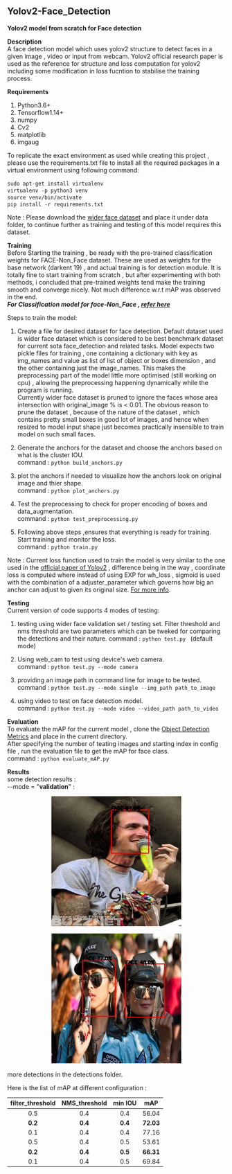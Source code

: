 ## Yolov2-Face_Detection
**Yolov2 model from scratch for Face detection**  

**Description**  
A face detection model which uses yolov2 structure to detect faces in a given image , video or input from webcam. Yolov2 official research paper is used as the reference for structure and loss computation for yolov2 including some modification in loss fucntion to stabilise the training process.

**Requirements**  
1. Python3.6+
2. Tensorflow1.14+
3. numpy
4. Cv2
5. matplotlib
6. imgaug

To replicate the exact environment as used while creating this project , please use the requirements.txt file to install all the required packages in a virtual environment using following command:  
```
sudo apt-get install virtualenv
virtualenv -p python3 venv
source venv/bin/activate
pip install -r requirements.txt
```  
Note : Please download the [wider face dataset](http://shuoyang1213.me/WIDERFACE/) and place it under data folder, to continue further as training and testing of this model requires this dataset.  


**Training**  
Before Starting the training , be ready with the pre-trained classification weights for FACE-Non_Face dataset. These are used as weights for the base network (darkent 19) , and actual training is for detection module. It is totally fine to start training from scratch , but after experimenting with both methods, i concluded that pre-trained weights tend make the training smooth and converge nicely. Not much difference w.r.t mAP was observed in the end.   
***For Classification model for face-Non_Face ,  [refer here](https://github.com/yogeesh-agarwal/Face-Classification-Model)***

Steps to train the model:  
1. Create a file for desired dataset for face detection. Default dataset used is wider face dataset which is considered to be best benchmark dataset for current sota face_detection and related tasks. Model expects two pickle files for training , one containing a dictionary with key as img_names and value as list of list of object or boxes dimension , and the other containing just the image_names. This makes the preprocessing part of the model little more optimised (still working on cpu) , allowing the preprocessing happening dynamically while the program is running.  
Currently wider face dataset is pruned to ignore the faces whose area intersection with original_image % is < 0.01.
The obvious reason to prune the dataset , because of the nature of the dataset , which contains pretty small boxes in good lot of images, and hence when resized to model input shape just becomes practically insensible to train model on such small faces.

2. Generate the anchors for the dataset and choose the anchors based on what is the cluster IOU.  
command : ```python build_anchors.py```

3. plot the anchors if needed to visualize how the anchors look on original image and thier shape.  
command : ```python plot_anchors.py```

4. Test the preprocessing to check for proper encoding of boxes and data_augmentation.  
command : ```python test_preprocessing.py```

5. Following above steps ,ensures that everything is ready for training. Start training and monitor the loss.  
command : ```python train.py```

Note : Current loss function used to train the model is very similar to the one used in the [official paper of Yolov2](https://arxiv.org/abs/1612.08242) , difference being in the way , coordinate loss is computed where instead of using EXP for wh_loss , sigmoid is used with the combination of a adjuster_parameter which governs how big an anchor can adjust to given its original size. [For more info](https://github.com/ultralytics/yolov3/issues/168).  

**Testing**  
Current version of code supports 4 modes of testing:  
1. testing using wider face validation set / testing set. Filter threshold and nms threshold are two parameters which can be tweked for comparing the detections and their nature.
command : ```python test.py ``` (default mode)  

2. Using web_cam to test using device's web camera.  
command : ```python test.py --mode camera```

3. providing an image path in command line for image to be tested.  
command : ```python test.py --mode single --img_path path_to_image```  


4. using video to test on face detection model.  
command : ```python test.py --mode video --video_path path_to_video```

**Evaluation**  
To evaluate the mAP for the current model , clone the [Object Detection Metrics](https://github.com/rafaelpadilla/Object-Detection-Metrics) and place in the current directory.  
After specifying the number of teating images and starting index in config file , run the evaluation file to get the mAP for face class.  
command : ```python evaluate_mAP.py```  

**Results**  
some detection results :  
--mode = "**validation**" :  
<p align="center">
  <img width="300" height="300" src="https://github.com/yogeesh-agarwal/Yolov2-Face_Detection/blob/main/data/detections/yolo_0.jpg">
</p>
<p align="center">
  <img width="300" height="300" src="https://github.com/yogeesh-agarwal/Yolov2-Face_Detection/blob/main/data/detections/yolo_3.jpg">
</p>  
more detections in the detections folder.

Here is the list of mAP at different configuration :  

| filter_threshold  | NMS_threshold  | min IOU  | mAP     |
| :-------------:   |:-------------: |:-------: | :-----: |
| 0.5               | 0.4            |   0.4    |  56.04  |
| **0.2**           | **0.4**        | **0.4**  |**72.03**|
| 0.1               | 0.4            |   0.4    |  77.16  |
| 0.5               | 0.4            |   0.5    |  53.61  |
| **0.2**           | **0.4**        | **0.5**  |**66.31**|
| 0.1               | 0.4            |   0.5    |  69.84  |
